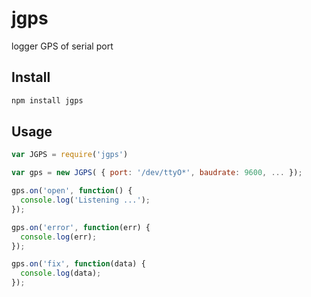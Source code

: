 # jgps

logger GPS of serial port

## Install

```bash
npm install jgps
```

## Usage

```javascript
var JGPS = require('jgps')

var gps = new JGPS( { port: '/dev/ttyO*', baudrate: 9600, ... });

gps.on('open', function() {
  console.log('Listening ...');
});

gps.on('error', function(err) {
  console.log(err);
});

gps.on('fix', function(data) {
  console.log(data);
});
```
